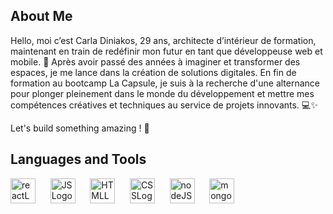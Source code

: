 <h2> About Me </h2>

Hello, moi c’est Carla Diniakos, 29 ans, architecte d’intérieur de formation, maintenant en train de redéfinir mon futur en tant que développeuse web et mobile. 🚀
Après avoir passé des années à imaginer et transformer des espaces, je me lance dans la création de solutions digitales. 
En fin de formation au bootcamp La Capsule, je suis à la recherche d'une alternance pour plonger pleinement dans le monde 
du développement et mettre mes compétences créatives et techniques au service de projets innovants. 💻✨

Let's build something amazing ! 🌟
<!---
CarlaDNKS/CarlaDNKS is a ✨ special ✨ repository because its `README.md` (this file) appears on your GitHub profile.
You can click the Preview link to take a look at your changes.
--->

<h2> Languages and Tools </h2>

<img  alt="reactLogo" width="40px" src= "https://cdn.jsdelivr.net/gh/devicons/devicon@latest/icons/react/react-original.svg" /> &nbsp;&nbsp;&nbsp;&nbsp; <img  alt="JSLogo" width="40px" src="https://cdn.jsdelivr.net/gh/devicons/devicon@latest/icons/javascript/javascript-original.svg" /> &nbsp;&nbsp;&nbsp;&nbsp; <img  alt="HTMLLogo" width="40px" src="https://cdn.jsdelivr.net/gh/devicons/devicon@latest/icons/html5/html5-original.svg" /> &nbsp;&nbsp;&nbsp;&nbsp; <img alt="CSSLogo" width="40px" src="https://cdn.jsdelivr.net/gh/devicons/devicon@latest/icons/css3/css3-original.svg" /> &nbsp;&nbsp;&nbsp;&nbsp; <img alt="nodeJSLogo" width="40px" src="https://cdn.jsdelivr.net/gh/devicons/devicon@latest/icons/nodejs/nodejs-original-wordmark.svg" /> &nbsp;&nbsp;&nbsp;&nbsp; <img alt="mongoDBLogo" width="40px" src="https://cdn.jsdelivr.net/gh/devicons/devicon@latest/icons/mongodb/mongodb-original.svg" />




